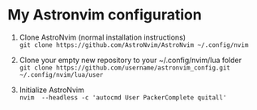# My Astronvim configuration

1. Clone AstroNvim (normal installation instructions)\
    `git clone https://github.com/AstroNvim/AstroNvim ~/.config/nvim`

2. Clone your empty new repository to your ~/.config/nvim/lua folder\
    `git clone https://github.com/username/astronvim_config.git ~/.config/nvim/lua/user`

3. Initialize AstroNvim\
    `nvim  --headless -c 'autocmd User PackerComplete quitall'`
